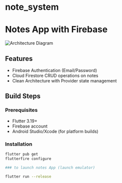 # note_system

# Notes App with Firebase

![Architecture Diagram](./docs/architecture.png)

## Features
- Firebase Authentication (Email/Password)
- Cloud Firestore CRUD operations on notes
- Clean Architecture with Provider state management

## Build Steps

### Prerequisites
- Flutter 3.19+
- Firebase account
- Android Studio/Xcode (for platform builds)

### Installation
```bash
flutter pub get
flutterfire configure

### to launch notes App (launch emulator)

flutter run --release
